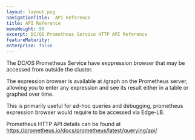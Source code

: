 ```yaml
---
layout: layout.pug
navigationTitle:  API Reference
title: API Reference
menuWeight: 90
excerpt: DC/OS Prometheus Service HTTP API Reference
featureMaturity:
enterprise: false
---
```


The DC/OS Prometheus Service have exppression browser that may be accessed from outside the cluster.

The expression browser is available at /graph on the Prometheus server, allowing you to enter any expression and see its result either in a table or graphed over time.

This is primarily useful for ad-hoc queries and debugging, prometheus expression browser would require to be accessed via Edge-LB.

Prometheus HTTP API details can be found at https://prometheus.io/docs/prometheus/latest/querying/api/
